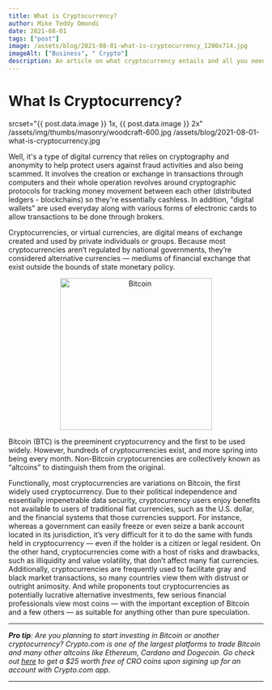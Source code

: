 ```yaml
---
title: What is Cryptocurrency?
author: Mike Teddy Omondi
date: 2021-08-01
tags: ["post"]
image: /assets/blog/2021-08-01-what-is-cryptocurrency_1200x714.jpg
imageAlt: ["Business", " Crypto"]
description: An article on what cryptocurrency entails and all you need to know.
---
```


# What Is Cryptocurrency?

srcset="{{ post.data.image }} 1x, {{ post.data.image }} 2x"
/assets/img/thumbs/masonry/woodcraft-600.jpg
/assets/blog/2021-08-01-what-is-cryptocurrency.jpg

Well, it's a type of digital currency that relies on cryptography and anonymity to help protect users against fraud activities and also being scammed. It involves the creation or exchange in transactions through computers and their whole operation revolves around cryptographic protocols for tracking money movement between each other (distributed ledgers - blockchains) so they're essentially cashless. In addition, "digital wallets" are used everyday along with various forms of electronic cards to allow transactions to be done through brokers.

Cryptocurrencies, or virtual currencies, are digital means of exchange created and used by private individuals or groups. Because most cryptocurrencies aren’t regulated by national governments, they’re considered alternative currencies — mediums of financial exchange that exist outside the bounds of state monetary policy.

<p align="center">
    <img width="300" src="https://th.bing.com/th/id/OIP.7cCeygHcU2AKRVbwnZIY3QHaE8?w=265&h=180&c=7&r=0&o=5&dpr=1.25&pid=1.7" alt="Bitcoin">
</p>

Bitcoin (BTC) is the preeminent cryptocurrency and the first to be used widely. However, hundreds of cryptocurrencies exist, and more spring into being every month. Non-Bitcoin cryptocurrencies are collectively known as “altcoins” to distinguish them from the original.

Functionally, most cryptocurrencies are variations on Bitcoin, the first widely used cryptocurrency. Due to their political independence and essentially impenetrable data security, cryptocurrency users enjoy benefits not available to users of traditional fiat currencies, such as the U.S. dollar, and the financial systems that those currencies support. For instance, whereas a government can easily freeze or even seize a bank account located in its jurisdiction, it’s very difficult for it to do the same with funds held in cryptocurrency — even if the holder is a citizen or legal resident. On the other hand, cryptocurrencies come with a host of risks and drawbacks, such as illiquidity and value volatility, that don’t affect many fiat currencies. Additionally, cryptocurrencies are frequently used to facilitate gray and black market transactions, so many countries view them with distrust or outright animosity. And while proponents tout cryptocurrencies as potentially lucrative alternative investments, few serious financial professionals view most coins — with the important exception of Bitcoin and a few others — as suitable for anything other than pure speculation.

---

_**Pro tip**: Are you planning to start investing in Bitcoin or another cryptocurrency? Crypto.com is one of the largest platforms to trade Bitcoin and many other altcoins like Ethereum, Cardano and Dogecoin. Go check out [here](/#referrals) to get a $25 worth free of CRO coins upon sigining up for an account with Crypto.com app._

---
